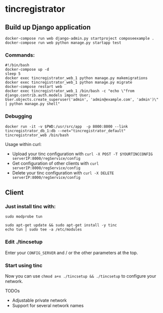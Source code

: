 # tincregistrator


## Build up Django application
```
docker-compose run web django-admin.py startproject composeexample .
docker-compose run web python manage.py startapp test
```

### Commands:

```[bash]
#!/bin/bash
docker-compose up -d
sleep 5
docker exec tincregistrator_web_1 python manage.py makemigrations
docker exec tincregistrator_web_1 python manage.py migrate
docker-compose restart web
docker exec tincregistrator_web_1 /bin/bash -c "echo \"from django.contrib.auth.models import User; User.objects.create_superuser('admin', 'admin@example.com', 'admin')\" | python manage.py shell"
```

### Debugging
```
docker run -it -v $PWD:/usr/src/app  -p 8000:8000 --link tincregistrator_db_1:db --net="tincregistrator_default" tincregistrator_web /bin/bash
```

Usage within curl:
- Upload your tinc configuration with ```curl -X POST -T $YOURTINCCONFIG serverIP:8000/regService/config```
- Get configuration of other clients with ```curl serverIP:8000/regService/config```
- Delete your tinc configuration with ```curl -X DELETE serverIP:8000/regService/config```

## Client
### Just install tinc with:
```
sudo modprobe tun

sudo apt-get update && sudo apt-get install -y tinc
echo tun | sudo tee -a /etc/modules

```
### Edit ./tincsetup
Enter your `CONFIG_SERVER` and / or the other parameters at the top.

### Start using tinc
Now you can use `chmod a+x ./tincsetup && ./tincsetup` to configure your network.



TODOs

- Adjustable private network
- Support for several network names
